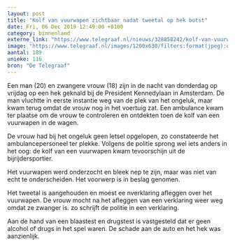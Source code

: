 ```yaml
---
layout: post
title: "Kolf van vuurwapen zichtbaar nadat tweetal op hek botst"
date: Fri, 06 Dec 2019 12:49:00 +0100
category: binnenland
externe_link: "https://www.telegraaf.nl/nieuws/328858242/kolf-van-vuurwapen-zichtbaar-nadat-tweetal-op-hek-botst"
image: "https://www.telegraaf.nl/images/1200x630/filters:format(jpeg):quality(80)/cdn-kiosk-api.telegraaf.nl/6e3d4ee8-181e-11ea-8b7f-02d2fb1aa1d7.jpg"
aantal: 189
unieke: 116
bron: "De Telegraaf"
---
```


<p class="intro">Een man (20) en zwangere vrouw (18) zijn in de nacht van donderdag op vrijdag op een hek geknald bij de President Kennedylaan in Amsterdam. De man vluchtte in eerste instantie weg van de plek van het ongeluk, maar kwam terug omdat de vrouw nog in het voertuig zat. Een ambulance kwam ter plaatse om de vrouw te controleren en ontdekten toen de kolf van een vuurwapen in de wagen.</p> <p>De vrouw had bij het ongeluk geen letsel opgelopen, zo constateerde het ambulancepersoneel ter plekke. Volgens de politie sprong wel iets anders in het oog: de kolf van een vuurwapen kwam tevoorschijn uit de bijrijdersportier.</p><p>Het vuurwapen werd onderzocht en bleek nep te zijn, maar was niet van echt te onderscheiden. Het voorwerp is in beslag genomen.</p><p>Het tweetal is aangehouden en moest ee nverklaring afleggen over het vuurwapen. De vrouw mocht na het afleggen van een verklaring weer weg omdat ze zwanger is. zo schrijft de politie in een verklaring.</p><p>Aan de hand van een blaastest en drugstest is vastgesteld dat er geen alcohol of drugs in het spel waren. De schade aan de auto en het hek was aanzienlijk.</p>
